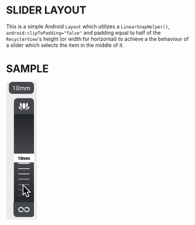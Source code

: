 # SLIDER LAYOUT

This is a simple Android `Layout` which utilizes a `LinearSnapHelper()`, `android:clipToPadding="false"` and
padding equal to half of the `RecyclerView`'s height (or width for horizontal) to achieve a the behaviour
of a slider which selects the item in the middle of it.

# SAMPLE

![slider-in-action.gif](media/slider-in-action.gif)